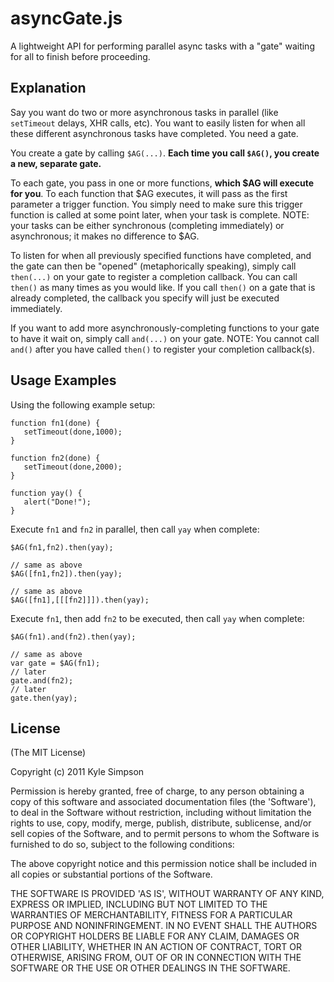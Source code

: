 # asyncGate.js

A lightweight API for performing parallel async tasks with a "gate" waiting for all to finish before proceeding.

## Explanation

Say you want do two or more asynchronous tasks in parallel (like `setTimeout` delays, XHR calls, etc). You want to easily listen for when all these different asynchronous tasks have completed. You need a gate.

You create a gate by calling `$AG(...)`. **Each time you call `$AG()`, you create a new, separate gate.**

To each gate, you pass in one or more functions, **which $AG will execute for you**. To each function that $AG executes, it will pass as the first parameter a trigger function. You simply need to make sure this trigger function is called at some point later, when your task is complete. NOTE: your tasks can be either synchronous (completing immediately) or asynchronous; it makes no difference to $AG.

To listen for when all previously specified functions have completed, and the gate can then be "opened" (metaphorically speaking), simply call `then(...)` on your gate to register a completion callback. You can call `then()` as many times as you would like. If you call `then()` on a gate that is already completed, the callback you specify will just be executed immediately.

If you want to add more asynchronously-completing functions to your gate to have it wait on, simply call `and(...)` on your gate. NOTE: You cannot call `and()` after you have called `then()` to register your completion callback(s).

## Usage Examples

Using the following example setup:

    function fn1(done) {
       setTimeout(done,1000);
    }
    
    function fn2(done) {
       setTimeout(done,2000);
    }
    
    function yay() {
       alert("Done!");
    }

Execute `fn1` and `fn2` in parallel, then call `yay` when complete:

    $AG(fn1,fn2).then(yay);
    
    // same as above
    $AG([fn1,fn2]).then(yay);
    
    // same as above    
    $AG([fn1],[[[fn2]]]).then(yay);

Execute `fn1`, then add `fn2` to be executed, then call `yay` when complete:

    $AG(fn1).and(fn2).then(yay);
    
    // same as above
    var gate = $AG(fn1);
    // later
    gate.and(fn2);
    // later
    gate.then(yay);



## License 

(The MIT License)

Copyright (c) 2011 Kyle Simpson

Permission is hereby granted, free of charge, to any person obtaining
a copy of this software and associated documentation files (the
'Software'), to deal in the Software without restriction, including
without limitation the rights to use, copy, modify, merge, publish,
distribute, sublicense, and/or sell copies of the Software, and to
permit persons to whom the Software is furnished to do so, subject to
the following conditions:

The above copyright notice and this permission notice shall be
included in all copies or substantial portions of the Software.

THE SOFTWARE IS PROVIDED 'AS IS', WITHOUT WARRANTY OF ANY KIND,
EXPRESS OR IMPLIED, INCLUDING BUT NOT LIMITED TO THE WARRANTIES OF
MERCHANTABILITY, FITNESS FOR A PARTICULAR PURPOSE AND NONINFRINGEMENT.
IN NO EVENT SHALL THE AUTHORS OR COPYRIGHT HOLDERS BE LIABLE FOR ANY
CLAIM, DAMAGES OR OTHER LIABILITY, WHETHER IN AN ACTION OF CONTRACT,
TORT OR OTHERWISE, ARISING FROM, OUT OF OR IN CONNECTION WITH THE
SOFTWARE OR THE USE OR OTHER DEALINGS IN THE SOFTWARE.

